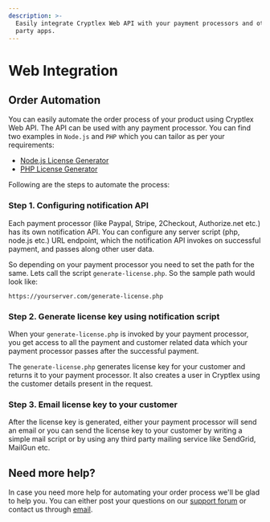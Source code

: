 ```yaml
---
description: >-
  Easily integrate Cryptlex Web API with your payment processors and other third
  party apps.
---
```


# Web Integration

## Order Automation 

You can easily automate the order process of your product using Cryptlex Web API. The API can be used with any payment processor. You can find two examples in `Node.js` and `PHP` which you can tailor as per your requirements:

* [Node.js License Generator](https://github.com/cryptlex/nodejs-license-generator)
* [PHP License Generator](https://github.com/cryptlex/php-license-generator)

Following are the steps to automate the process:

### Step 1. Configuring notification API

Each payment processor \(like Paypal, Stripe, 2Checkout, Authorize.net etc.\) has its own notification API. You can configure any server script \(php, node.js etc.\) URL endpoint, which the notification API invokes on successful payment, and passes along other user data. 

So depending on your payment processor you need to set the path for the same. Lets call the script `generate-license.php`. So the sample path would look like:

```text
https://yourserver.com/generate-license.php
```

### Step 2. Generate license key using notification script

When your `generate-license.php` is invoked by your payment processor, you get access to all the payment and customer related data which your payment processor passes after the successful payment. 

The `generate-license.php`  generates license key for your customer and returns it to your payment processor. It also creates a user in Cryptlex using the customer details present in the request.

### Step 3. Email license key to your customer

After the license key is generated, either your payment processor will send an email or you can send the license key to your customer by writing a simple mail script or by using any third party mailing service like SendGrid, MailGun etc.

## Need more help?

In case you need more help for automating your order process we'll be glad to help you. You can either post your questions on our [support forum](https://cryptlex.com/forums) or contact us through [email](mailto:support@cryptlex.com?Subject=Order%20Automation).

